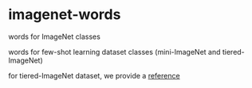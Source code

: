 # imagenet-words
words for ImageNet classes

words for few-shot learning dataset classes (mini-ImageNet and tiered-ImageNet)

for tiered-ImageNet dataset, we provide a [reference](https://github.com/renmengye/few-shot-ssl-public)
